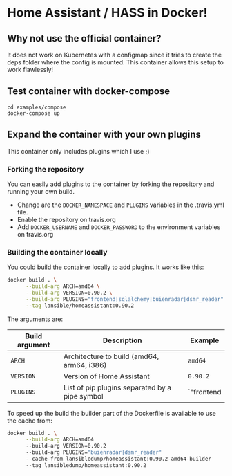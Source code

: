# Home Assistant / HASS in Docker!

## Why not use the official container?

It does not work on Kubernetes with a configmap since it tries to create the deps folder where the config is mounted.
This container allows this setup to work flawlessly!

## Test container with docker-compose

```
cd examples/compose
docker-compose up
```

## Expand the container with your own plugins

This container only includes plugins which I use ;)

### Forking the repository

You can easily add plugins to the container by forking the repository and running your own build.

* Change are the `DOCKER_NAMESPACE` and `PLUGINS` variables in the .travis.yml file.
* Enable the repository on travis.org
* Add `DOCKER_USERNAME` and `DOCKER_PASSWORD` to the environment variables on travis.org

### Building the container locally

You could build the container locally to add plugins. It works like this:

```bash
docker build . \
      --build-arg ARCH=amd64 \
      --build-arg VERSION=0.90.2 \
      --build-arg PLUGINS="frontend|sqlalchemy|buienradar|dsmr_reader" \
      --tag lansible/homeassistant:0.90.2
```
The arguments are:

| Build argument | Description                                    | Example                 |
|----------------|------------------------------------------------|-------------------------|
| `ARCH`         | Architecture to build (amd64, arm64, i386)     | `amd64`                 |
| `VERSION`      | Version of Home Assistant                      | `0.90.2`                |
| `PLUGINS`      | List of pip plugins separated by a pipe symbol | `"frontend|sqlalchemy"` |

To speed up the build the builder part of the Dockerfile is available to use the cache from:

```bash
docker build . \
      --build-arg ARCH=amd64
      --build-arg VERSION=0.90.2
      --build-arg PLUGINS="buienradar|dsmr_reader"
      --cache-from lansibledump/homeassistant:0.90.2-amd64-builder
      --tag lansibledump/homeassistant:0.90.2
```